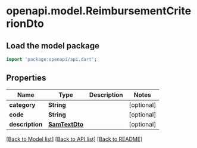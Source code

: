 # openapi.model.ReimbursementCriterionDto

## Load the model package
```dart
import 'package:openapi/api.dart';
```

## Properties
Name | Type | Description | Notes
------------ | ------------- | ------------- | -------------
**category** | **String** |  | [optional] 
**code** | **String** |  | [optional] 
**description** | [**SamTextDto**](SamTextDto.md) |  | [optional] 

[[Back to Model list]](../README.md#documentation-for-models) [[Back to API list]](../README.md#documentation-for-api-endpoints) [[Back to README]](../README.md)



